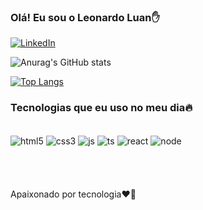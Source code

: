 ### Olá! Eu sou o Leonardo Luan✋


[![LinkedIn](https://img.shields.io/badge/LinkedIn-0077B5?style=for-the-badge&logo=linkedin&logoColor=white)](https://www.linkedin.com/in/leonardoluan/)


![Anurag's GitHub stats](https://github-readme-stats.vercel.app/api?username=Leonardodevcoder&show_icons=true&theme=dracula) 

[![Top Langs](https://github-readme-stats.vercel.app/api/top-langs/?username=Leonardodevcoder&langs_count=8)](https://github.com/anuraghazra/github-readme-stats)








### Tecnologias que eu uso no meu dia🔥
<br/>
<div style = "display: inline_block" > 
<img align="center" alt="html5" src= "https://img.shields.io/badge/HTML5-E34F26?style=for-the-badge&logo=html5&logoColor=white" />
<img align="center" alt="css3" src= "https://img.shields.io/badge/CSS3-1572B6?style=for-the-badge&logo=css3&logoColor=white">
<img align="center" alt="js" src= "https://img.shields.io/badge/JavaScript-F7DF1E?style=for-the-badge&logo=javascript&logoColor=black"/>
<img align="center" alt="ts" src= "https://img.shields.io/badge/TypeScript-007ACC?style=for-the-badge&logo=typescript&logoColor=white" />
<img align="center" alt="react" src= "https://img.shields.io/badge/React-20232A?style=for-the-badge&logo=react&logoColor=61DAF" />
<img align="center" alt="node" src= "https://img.shields.io/badge/Node.js-43853D?style=for-the-badge&logo=node.js&logoColor=white" />
<br/><br/><br/>
<br/>
<br/>Apaixonado por tecnologia❤️‍🔥
